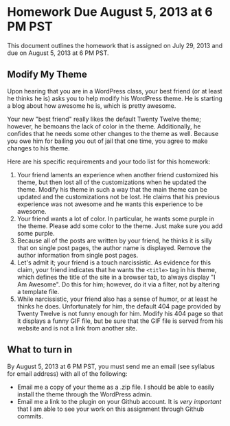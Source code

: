 # Homework Due August 5, 2013 at 6 PM PST

This document outlines the homework that is assigned on July 29, 2013 and due on August 5, 2013 at 6 PM PST.

## Modify My Theme

Upon hearing that you are in a WordPress class, your best friend (or at least he thinks he is) asks you to help modify his WordPress theme. He is starting a blog about how awesome he is, which is pretty awesome.

Your new "best friend" really likes the default Twenty Twelve theme; however, he bemoans the lack of color in the theme. Additionally, he confides that he needs some other changes to the theme as well. Because you owe him for bailing you out of jail that one time, you agree to make changes to his theme.

Here are his specific requirements and your todo list for this homework:

1. Your friend laments an experience when another friend customized his theme, but then lost all of the customizations when he updated the theme. Modify his theme in such a way that the main theme can be updated and the customizations not be lost. He claims that his previous experience was not awesome and he wants this experience to be awesome.
1. Your friend wants a lot of color. In particular, he wants some purple in the theme. Please add some color to the theme. Just make sure you add some purple.
1. Because all of the posts are written by your friend, he thinks it is silly that on single post pages, the author name is displayed. Remove the author information from single post pages.
1. Let's admit it; your friend is a touch narcissistic. As evidence for this claim, your friend indicates that he wants the `<title>` tag in his theme, which defines the title of the site in a browser tab, to always display "I Am Awesome". Do this for him; however, do it via a filter, not by altering a template file.
1. While narcissistic, your friend also has a sense of humor, or at least he thinks he does. Unfortunately for him, the default 404 page provided by Twenty Twelve is not funny enough for him. Modify his 404 page so that it displays a funny GIF file, but be sure that the GIF file is served from his website and is not a link from another site.

## What to turn in

By August 5, 2013 at 6 PM PST, you must send me an email (see syllabus for email address) with all of the following: 

* Email me a copy of your theme as a .zip file. I should be able to easily install the theme through the WordPress admin.
* Email me a link to the plugin on your Github account. It is *very important* that I am able to see your work on this assignment through Github commits.